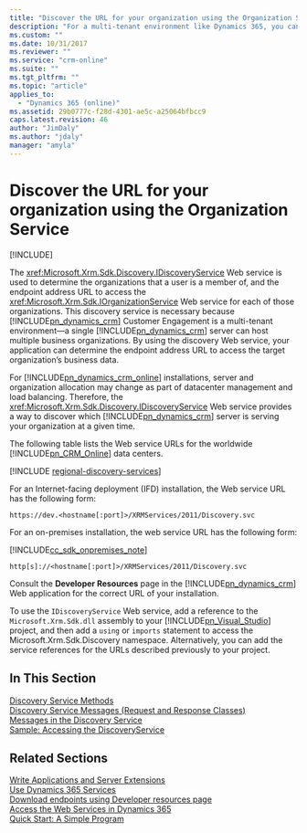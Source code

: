 ```yaml
---
title: "Discover the URL for your organization using the Organization Service (Developer Guide for Dynamics 365 Customer Engagement)| MicrosoftDocs"
description: "For a multi-tenant environment like Dynamics 365, you can use IDiscoveryService Web service to determine the organizations that a user is member of"
ms.custom: ""
ms.date: 10/31/2017
ms.reviewer: ""
ms.service: "crm-online"
ms.suite: ""
ms.tgt_pltfrm: ""
ms.topic: "article"
applies_to: 
  - "Dynamics 365 (online)"
ms.assetid: 29b0777c-f28d-4301-ae5c-a25064bfbcc9
caps.latest.revision: 46
author: "JimDaly"
ms.author: "jdaly"
manager: "amyla"
---
```


# Discover the URL for your organization using the Organization Service

[!INCLUDE[](../../includes/cc_applies_to_update_9_0_0.md)]

The <xref:Microsoft.Xrm.Sdk.Discovery.IDiscoveryService> Web service is used to determine the organizations that a user is a member of, and the endpoint address URL to access the <xref:Microsoft.Xrm.Sdk.IOrganizationService> Web service for each of those organizations. This discovery service is necessary because [!INCLUDE[pn_dynamics_crm](../../includes/pn-dynamics-crm.md)] Customer Engagement is a multi-tenant environment—a single [!INCLUDE[pn_dynamics_crm](../../includes/pn-dynamics-crm.md)] server can host multiple business organizations. By using the discovery Web service, your application can determine the endpoint address URL to access the target organization’s business data.  
  
 For [!INCLUDE[pn_dynamics_crm_online](../../includes/pn-dynamics-crm-online.md)] installations, server and organization allocation may change as part of datacenter management and load balancing. Therefore, the <xref:Microsoft.Xrm.Sdk.Discovery.IDiscoveryService> Web service provides a way to discover which [!INCLUDE[pn_dynamics_crm](../../includes/pn-dynamics-crm.md)] server is serving your organization at a given time.  
  
 The following table lists the Web service URLs for the worldwide [!INCLUDE[pn_CRM_Online](../../includes/pn-crm-online.md)] data centers.  

[!INCLUDE [regional-discovery-services](../../includes/regional-discovery-services.md)]
  
 For an Internet-facing deployment (IFD) installation, the Web service URL has the following form:  
  
```  
https://dev.<hostname[:port]>/XRMServices/2011/Discovery.svc  
```  
  
 For an on-premises installation, the web service URL has the following form:  
  
[!INCLUDE[cc_sdk_onpremises_note](../../includes/cc-sdk-onpremises-note.md)]
```  
http[s]://<hostname[:port]>/XRMServices/2011/Discovery.svc  
```  
  
 Consult the **Developer Resources** page in the [!INCLUDE[pn_dynamics_crm](../../includes/pn-dynamics-crm.md)] Web application for the correct URL of your installation.  
  
 To use the `IDiscoveryService` Web service, add a reference to the `Microsoft.Xrm.Sdk.dll` assembly to your [!INCLUDE[pn_Visual_Studio](../../includes/pn-visual-studio.md)] project, and then add a `using` or `imports` statement to access the Microsoft.Xrm.Sdk.Discovery namespace. Alternatively, you can add the service references for the URLs described previously to your project.  
  
## In This Section  
 [Discovery Service Methods](discovery-service-methods.md)<br />
 [Discovery Service Messages (Request and Response Classes)](discovery-service-messages-request-response-classes.md)<br />
 [Messages in the Discovery Service](messages-discovery-service.md)<br />
 [Sample: Accessing the DiscoveryService](sample-access-discovery-service.md)<br />
  
## Related Sections  
 [Write Applications and Server Extensions](../extend-dynamics-365-server.md)<br />
 [Use Dynamics 365 Services](use-services-in-code.md)<br />
 [Download endpoints using Developer resources page](../developer-resources-page.md)<br />
 [Access the Web Services in Dynamics 365](../authenticate-users.md)<br />
 [Quick Start: A Simple Program](../simple-program-web-services.md)<br />
